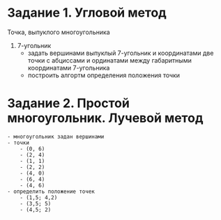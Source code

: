 # Задание 1. Угловой метод
Точка, выпуклого многоугольника
1. 7-угольник
    - задать вершинами выпуклый 7-угольник и координатами две точки с абциссами и ординатами между габаритными координатами 7-угольника
    - построить алгортм определения положения точки

# Задание 2. Простой многоугольник. Лучевой метод
    - многоугольник задан вершинами
    - точки
        - (0, 6)
        - (2, 4)
        - (1, 1)
        - (2, 2)
        - (4, 0)
        - (6, 4)
        - (4, 6)
    - определить положение точек
        - (1,5; 4,2)
        - (3,5; 5)
        - (4,5; 2)